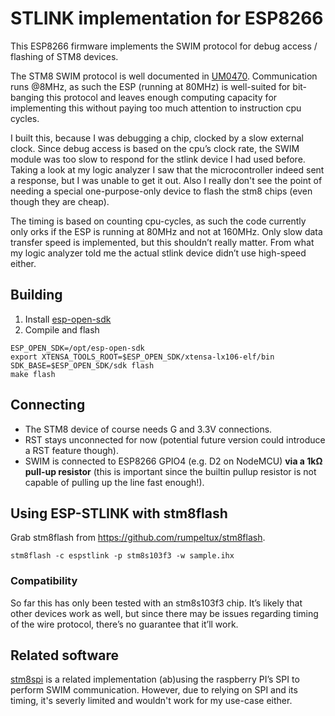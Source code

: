 # STLINK implementation for ESP8266
This ESP8266 firmware implements the SWIM protocol for debug access / flashing
of STM8 devices.

The STM8 SWIM protocol is well documented in [UM0470](http://www.st.com/content/ccc/resource/technical/document/user_manual/ca/89/41/4e/72/31/49/f4/CD00173911.pdf/files/CD00173911.pdf/jcr:content/translations/en.CD00173911.pdf).
Communication runs @8MHz, as such the ESP (running at 80MHz) is well-suited
for bit-banging this protocol and leaves enough computing capacity for
implementing this without paying too much attention to instruction cpu
cycles.

I built this, because I was debugging a chip, clocked by a slow external clock.
Since debug access is based on the cpu’s clock rate, the SWIM module was too
slow to respond for the stlink device I had used before. Taking a look at my
logic analyzer I saw that the microcontroller indeed sent a response, but I
was unable to get it out.
Also I really don't see the point of needing a special one-purpose-only device
to flash the stm8 chips (even though they are cheap).

The timing is based on counting cpu-cycles, as such the code currently only
orks if the ESP is running at 80MHz and not at 160MHz.
Only slow data transfer speed is implemented, but this shouldn’t really matter.
From what my logic analyzer told me the actual stlink device didn’t use
high-speed either.

## Building

1. Install [esp-open-sdk](https://github.com/pfalcon/esp-open-sdk)
1. Compile and flash

```
ESP_OPEN_SDK=/opt/esp-open-sdk
export XTENSA_TOOLS_ROOT=$ESP_OPEN_SDK/xtensa-lx106-elf/bin SDK_BASE=$ESP_OPEN_SDK/sdk flash
make flash
```

## Connecting

* The STM8 device of course needs G and 3.3V connections.
* RST stays unconnected for now (potential future version could introduce a
  RST feature though).
* SWIM is connected to ESP8266 GPIO4 (e.g. D2 on NodeMCU) **via a 1kΩ pull-up
  resistor** (this is important since the builtin pullup resistor is not
  capable of pulling up the line fast enough!).

## Using ESP-STLINK with stm8flash

Grab stm8flash from https://github.com/rumpeltux/stm8flash.

    stm8flash -c espstlink -p stm8s103f3 -w sample.ihx
    
### Compatibility

So far this has only been tested with an stm8s103f3 chip.
It’s likely that other devices work as well, but since there may be issues
regarding timing of the wire protocol, there’s no guarantee that it’ll
work.

## Related software

[stm8spi](http://kuku.eu.org/?projects/stm8spi/stm8spi) is a related
implementation (ab)using the raspberry PI’s SPI to perform SWIM communication.
However, due to relying on SPI and its timing, it's severly limited and
wouldn't work for my use-case either.

